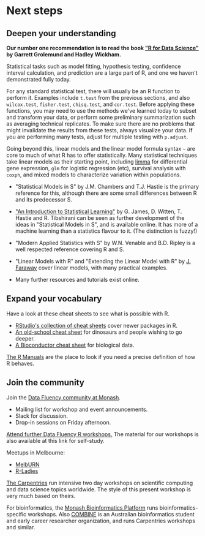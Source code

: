 # Next steps



## Deepen your understanding

**Our number one recommendation is to read the book ["R for Data Science"](http://r4ds.had.co.nz/) by Garrett Grolemund and Hadley Wickham.**

Statistical tasks such as model fitting, hypothesis testing, confidence interval calculation, and prediction are a large part of R, and one we haven't demonstrated fully today. 

For any standard statistical test, there will usually be an R function to perform it. Examples include `t.test` from the previous sections, and also `wilcox.test`, `fisher.test`, `chisq.test`, and `cor.test`. Before applying these functions, you may need to use the methods we've learned today to subset and transform your data, or perform some preliminary summarization such as averaging technical replicates. To make sure there are no problems that might invalidate the results from these tests, always visualize your data. If you are performing many tests, adjust for multiple testing with `p.adjust`.

Going beyond this, linear models and the linear model formula syntax `~` are core to much of what R has to offer statistically. Many statistical techniques take linear models as their starting point, including [limma](https://bioconductor.org/packages/release/bioc/html/limma.html) for differential gene expression, `glm` for logistic regression (etc), survival analysis with `coxph`, and mixed models to characterize variation within populations.

* "Statistical Models in S" by J.M. Chambers and T.J. Hastie is the primary reference for this, although there are some small differences between R and its predecessor S.

* ["An Introduction to Statistical Learning"](http://www-bcf.usc.edu/~gareth/ISL/) by G. James, D. Witten, T. Hastie and R. Tibshirani can be seen as further development of the ideas in "Statistical Models in S", and is available online. It has more of a machine learning than a statistics flavour to it. (The distinction is fuzzy!)

* "Modern Applied Statistics with S" by W.N. Venable and B.D. Ripley is a well respected reference covering R and S. 

* "Linear Models with R" and "Extending the Linear Model with R" by [J. Faraway](http://www.maths.bath.ac.uk/~jjf23/) cover linear models, with many practical examples.

* Many further resources and tutorials exist online.


## Expand your vocabulary

Have a look at these cheat sheets to see what is possible with R.

* [RStudio's collection of cheat sheets](https://www.rstudio.com/resources/cheatsheets/) cover newer packages in R.
* [An old-school cheat sheet](https://cran.r-project.org/doc/contrib/Short-refcard.pdf) for dinosaurs and people wishing to go deeper.
* [A Bioconductor cheat sheet](https://github.com/mikelove/bioc-refcard) for biological data.

[The R Manuals](https://cran.r-project.org/manuals.html) are the place to look if you need a precise definition of how R behaves.


## Join the community

Join the [Data Fluency community at Monash](https://www.monash.edu/data-fluency).

 * Mailing list for workshop and event announcements.
 * Slack for discussion.
 * Drop-in sessions on Friday afternoon.

[Attend further Data Fluency R workshops.](https://www.monash.edu/data-fluency/toolkit/r) The material for our workshops is also available at this link for self-study.

Meetups in Melbourne:

* [MelbURN](https://www.meetup.com/en-AU/MelbURN-Melbourne-Users-of-R-Network/)
* [R-Ladies](https://www.meetup.com/en-AU/R-Ladies-Melbourne/)

[The Carpentries](https://carpentries.org/) run intensive two day workshops on scientific computing and data science topics worldwide. The style of this present workshop is very much based on theirs.

For bioinformatics, the [Monash Bioinformatics Platform](https://www.monash.edu/researchinfrastructure/bioinformatics/training) runs bioinformatics-specific workshops. Also [COMBINE](https://combine.org.au/) is an Australian bioinformatics student and early career researcher organization, and runs Carpentries workshops and similar.
